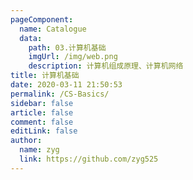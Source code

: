 ```yaml
---
pageComponent: 
  name: Catalogue
  data: 
    path: 03.计算机基础
    imgUrl: /img/web.png
    description: 计算机组成原理、计算机网络
title: 计算机基础
date: 2020-03-11 21:50:53
permalink: /CS-Basics/
sidebar: false
article: false
comment: false
editLink: false
author: 
  name: zyg
  link: https://github.com/zyg525
---
```

